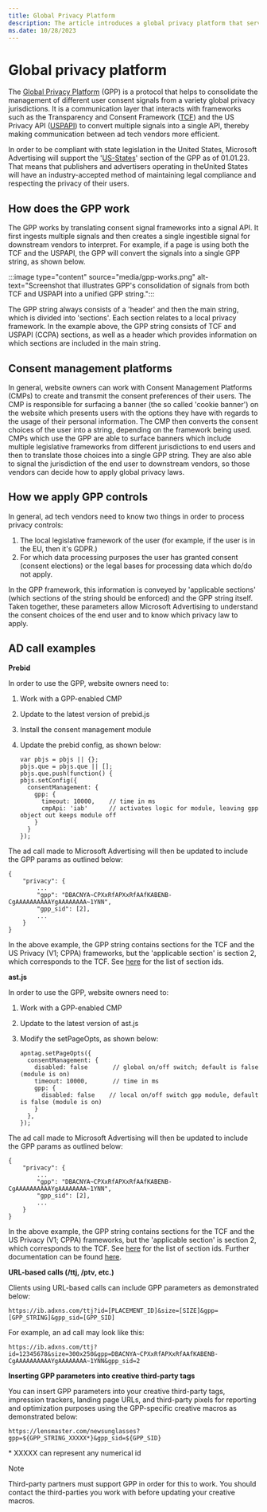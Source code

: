 ```yaml
---
title: Global Privacy Platform
description: The article introduces a global privacy platform that serves as a protocol for efficiently managing user consent signals across various global privacy settings.
ms.date: 10/28/2023
---
```


# Global privacy platform

The [Global Privacy Platform](https://github.com/InteractiveAdvertisingBureau/Global-Privacy-Platform) (GPP) is a protocol that helps to consolidate the management of different user consent signals from a variety global privacy jurisdictions. It is a communication layer that interacts with frameworks such as the Transparency and Consent Framework ([TCF](https://github.com/InteractiveAdvertisingBureau/GDPR-Transparency-and-Consent-Framework/tree/master/TCFv2)) and the US Privacy API ([USPAPI](https://github.com/InteractiveAdvertisingBureau/USPrivacy/blob/master/CCPA/USP%20API.md)) to convert multiple signals into a single API, thereby making communication between ad tech vendors
more efficient.

In order to be compliant with state legislation in the United States, Microsoft Advertising will support the '[US-States](https://github.com/InteractiveAdvertisingBureau/Global-Privacy-Platform/tree/main/Sections/US-States)' section of the GPP as of 01.01.23. That means that publishers and advertisers operating in theUnited States will have an industry-accepted method of maintaining legal compliance and respecting the privacy of their users.

## How does the GPP work

The GPP works by translating consent signal frameworks into a signal API. It first ingests multiple signals and then creates a single ingestible signal for downstream vendors to interpret. For example, if a page is using both the TCF and the USPAPI, the GPP will convert the signals into a single GPP string, as shown below.

  :::image type="content" source="media/gpp-works.png" alt-text="Screenshot that illustrates GPP's consolidation of signals from both TCF and USPAPI into a unified GPP string.":::

The GPP string always consists of a 'header' and then the main string, which is divided into 'sections'. Each section relates to a local privacy framework. In the example above, the GPP string consists of TCF and USPAPI (CCPA) sections, as well as a header which provides information on which sections are included in the main string.

## Consent management platforms

In general, website owners can work with Consent Management Platforms (CMPs) to create and transmit the consent preferences of their users. The CMP is responsible for surfacing a banner (the so called 'cookie banner') on the website which presents users with the options they have with regards to the usage of their personal information. The CMP then
converts the consent choices of the user into a string, depending on the framework being used. CMPs which use the GPP are able to surface banners which include multiple legislative frameworks from different jurisdictions to end users and then to translate those choices into a single GPP string. They are also able to signal the jurisdiction of the end user to downstream vendors, so those vendors can decide how to apply global privacy laws.

## How we apply GPP controls

In general, ad tech vendors need to know two things in order to process privacy controls:

1.  The local legislative framework of the user (for example, if the user is in the EU, then it's GDPR.)
1.  For which data processing purposes the user has granted consent (consent elections) or the legal bases for processing data which do/do not apply.

In the GPP framework, this information is conveyed by 'applicable sections' (which sections of the string should be enforced) and the GPP string itself. Taken together, these parameters allow Microsoft Advertising to understand the consent choices of the end user and to know which privacy law to apply.

## AD call examples

**Prebid**

In order to use the GPP, website owners need to:

1. Work with a GPP-enabled CMP

1. Update to the latest version of prebid.js

1. Install the consent management module

1. Update the prebid config, as shown below:

    ```
    var pbjs = pbjs || {};
    pbjs.que = pbjs.que || [];
    pbjs.que.push(function() {
    pbjs.setConfig({
      consentManagement: {
        gpp: {
          timeout: 10000,    // time in ms
          cmpApi: 'iab'      // activates logic for module, leaving gpp object out keeps module off
        }
      }
    });
    ```

The ad call made to Microsoft Advertising will then be updated to include the GPP params as outlined below:

```
{
    "privacy": {
        ...
        "gpp": "DBACNYA~CPXxRfAPXxRfAAfKABENB-CgAAAAAAAAAAYgAAAAAAAA~1YNN",
        "gpp_sid": [2],
        ...
    }
}
```

In the above example, the GPP string contains sections for the TCF and the US Privacy (V1; CPPA) frameworks, but the 'applicable section' is section 2, which corresponds to the TCF. See [here](https://github.com/InteractiveAdvertisingBureau/Global-Privacy-Platform/blob/main/Sections/Section%20Information.md#section-ids) for the list of section ids.

**ast.js**

In order to use the GPP, website owners need to:

1. Work with a GPP-enabled CMP

1. Update to the latest version of ast.js

1. Modify the setPageOpts, as shown below:

    ```
    apntag.setPageOpts({
      consentManagement: {
        disabled: false       // global on/off switch; default is false (module is on)
        timeout: 10000,       // time in ms
        gpp: {
          disabled: false    // local on/off switch gpp module, default is false (module is on)
        }
      },
    });
    ```

The ad call made to Microsoft Advertising will then be updated to include the GPP params as outlined below:

```
{
    "privacy": {
        ...
        "gpp": "DBACNYA~CPXxRfAPXxRfAAfKABENB-CgAAAAAAAAAAYgAAAAAAAA~1YNN",
        "gpp_sid": [2],
        ...
    }
}
```

In the above example, the GPP string contains sections for the TCF and the US Privacy (V1; CPPA) frameworks, but the 'applicable section' is section 2, which corresponds to the TCF. See [here](https://github.com/InteractiveAdvertisingBureau/Global-Privacy-Platform/blob/main/Sections/Section%20Information.md#section-ids) for the list of section ids.
Further documentation can be found [here](https://github.com/InteractiveAdvertisingBureau/Global-Privacy-Platform/tree/main/Sections).

**URL-based calls (/ttj, /ptv, etc.)**

Clients using URL-based calls can include GPP parameters as demonstrated below:

```
https://ib.adxns.com/ttj?id=[PLACEMENT_ID]&size=[SIZE]&gpp=[GPP_STRING]&gpp_sid=[GPP_SID]
```

For example, an ad call may look like this:

```
https://ib.adxns.com/ttj?id=12345678&size=300x250&gpp=DBACNYA~CPXxRfAPXxRfAAfKABENB-CgAAAAAAAAAAYgAAAAAAAA~1YNN&gpp_sid=2
```

**Inserting GPP parameters into creative third-party tags**

You can insert GPP parameters into your creative third-party tags, impression trackers, landing page URLs, and third-party pixels for reporting and optimization purposes using the GPP-specific creative macros as demonstrated below:

```
https://lensmaster.com/newsunglasses?gpp=${GPP_STRING_XXXXX*}&gpp_sid=${GPP_SID}
```

\* XXXXX can represent any numerical id

> [!NOTE]
> Third-party partners must support GPP in order for this to work. You should contact the third-parties you work with before updating your creative macros.
